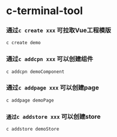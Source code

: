 # c-terminal-tool


### 通过`c create xxx` 可拉取Vue工程模版
```javascript
c create demo
```

### 通过`c addcpn xxx` 可以创建组件
```javascript
c addcpn demoComponent
```

### 通过`c addpage xxx` 可以创建page
```javascript
c addpage demoPage
```

### `通过c addstore xxx` 可以创建store
```javascript
c addstore demoStore
```